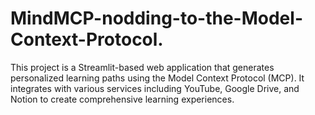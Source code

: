 # MindMCP-nodding-to-the-Model-Context-Protocol.
This project is a Streamlit-based web application that generates personalized learning paths using the Model Context Protocol (MCP). It integrates with various services including YouTube, Google Drive, and Notion to create comprehensive learning experiences.

